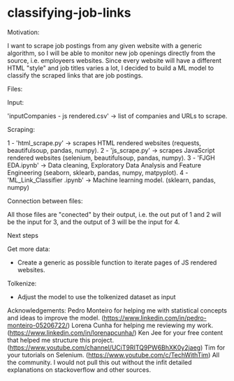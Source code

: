 # classifying-job-links

Motivation:

I want to scrape job postings from any given website with a generic algorithm, so I will be able to monitor new job openings directly from the source, i.e. employeers websites.
Since every website will have a different HTML "style" and job titles varies a lot, I decided to build a ML model to classify the scraped links that are job postings.

Files:

Input:

'inputCompanies - js rendered.csv' -> list of companies and URLs to scrape.

Scraping:

1 - 'html_scrape.py' -> scrapes HTML rendered websites (requests, beautifulsoup, pandas, numpy).
2 - 'js_scrape.py' -> scrapes JavaScript rendered websites (selenium, beautifulsoup, pandas, numpy).
3 - 'FJGH EDA.ipynb' -> Data cleaning, Exploratory Data Analysis and Feature Engineering (seaborn, sklearb, pandas, numpy, matpyplot).
4 - 'ML_Link_Classifier .ipynb' -> Machine learning model. (sklearn, pandas, numpy)

Connection between files:

All those files are "conected" by their output, i.e. the out put of 1 and 2 will be the input for 3, and the output of 3 will be the input for 4.

Next steps

Get more data:
- Create a generic as possible function to iterate pages of JS rendered websites.

Tolkenize:
- Adjust the model to use the tolkenized dataset as input

Acknowledgements:
Pedro Monteiro for helping me with statistical concepts and ideas to improve the model. (https://www.linkedin.com/in/pedro-monteiro-05206722/)
Lorena Cunha for helping me reviewing my work. (https://www.linkedin.com/in/lorenapcunha/)
Ken Jee for your free content that helped me structure this project. (https://www.youtube.com/channel/UCiT9RITQ9PW6BhXK0y2jaeg)
Tim for your tutorials on Selenium. (https://www.youtube.com/c/TechWithTim)
All the community. I would not pull this out without the infit detailed explanations on stackoverflow and other sources.
